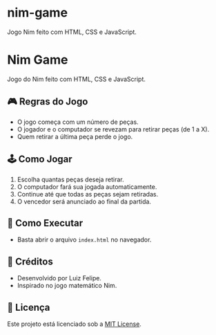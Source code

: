 # nim-game
Jogo Nim feito com HTML, CSS e JavaScript.

# Nim Game

Jogo do Nim feito com HTML, CSS e JavaScript.

## 🎮 Regras do Jogo
- O jogo começa com um número de peças.
- O jogador e o computador se revezam para retirar peças (de 1 a X).
- Quem retirar a última peça perde o jogo.

## 🕹️ Como Jogar
1. Escolha quantas peças deseja retirar.
2. O computador fará sua jogada automaticamente.
3. Continue até que todas as peças sejam retiradas.
4. O vencedor será anunciado ao final da partida.

## 🚀 Como Executar
- Basta abrir o arquivo `index.html` no navegador.

## 📜 Créditos
- Desenvolvido por Luiz Felipe.
- Inspirado no jogo matemático Nim.

## 📄 Licença
Este projeto está licenciado sob a [MIT License](LICENSE).
